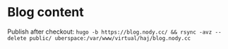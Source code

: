 # Blog content

Publish after checkout: `hugo -b https://blog.nody.cc/ && rsync -avz --delete public/ uberspace:/var/www/virtual/haj/blog.nody.cc`
